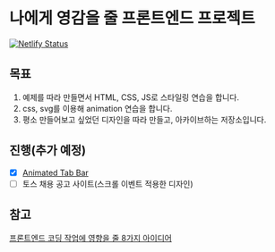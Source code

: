 # 나에게 영감을 줄 프론트엔드 프로젝트
[![Netlify Status](https://api.netlify.com/api/v1/badges/97dbb5fe-0b24-4cde-aeb1-002cda1c1dac/deploy-status)](https://app.netlify.com/sites/getting-inspired/deploys)
## 목표

1. 예제를 따라 만들면서 HTML, CSS, JS로 스타일링 연습을 합니다.
2. css, svg를 이용해 animation 연습을 합니다.
3. 평소 만들어보고 싶었던 디자인을 따라 만들고, 아카이브하는 저장소입니다.

## 진행(추가 예정)

- [x] [Animated Tab Bar](./menu-tab)
- [ ] 토스 채용 공고 사이트(스크롤 이벤트 적용한 디자인)

## 참고

[프론트엔드 코딩 작업에 영향을 줄 8가지 아이디어](https://yozm.wishket.com/magazine/detail/806/?fbclid=IwAR22SnsUZ0YrnHJqhvILpcmRmWOQQw1mKgQf8NZNf1pAaS8cSQV0qAiIvwM)
